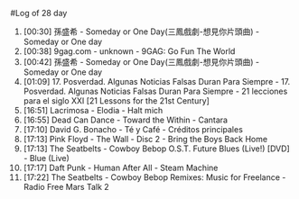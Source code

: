 #Log of 28 day

1. [00:30] 孫盛希 - Someday or One Day(三鳳戲劇-想見你片頭曲) - Someday or One day
1. [00:38] 9gag.com - unknown - 9GAG: Go Fun The World
1. [00:42] 孫盛希 - Someday or One Day(三鳳戲劇-想見你片頭曲) - Someday or One day
1. [01:09] 17. Posverdad. Algunas Noticias Falsas Duran Para Siempre - 17. Posverdad. Algunas Noticias Falsas Duran Para Siempre - 21 lecciones para el siglo XXI [21 Lessons for the 21st Century]
1. [16:51] Lacrimosa - Elodia - Halt mich
1. [16:55] Dead Can Dance - Toward the Within - Cantara
1. [17:10] David G. Bonacho - Té y Café - Créditos principales
1. [17:13] Pink Floyd - The Wall - Disc 2 - Bring the Boys Back Home
1. [17:13] The Seatbelts - Cowboy Bebop O.S.T. Future Blues (Live!) [DVD] - Blue (Live)
1. [17:17] Daft Punk - Human After All - Steam Machine
1. [17:22] The Seatbelts - Cowboy Bebop Remixes: Music for Freelance - Radio Free Mars Talk 2
